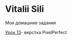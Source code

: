 # Vitalii Sili
Мои домашние задания

[Урок 13](rolisangor.github.io/leson_13/src/"")- верстка PixelPerfect
